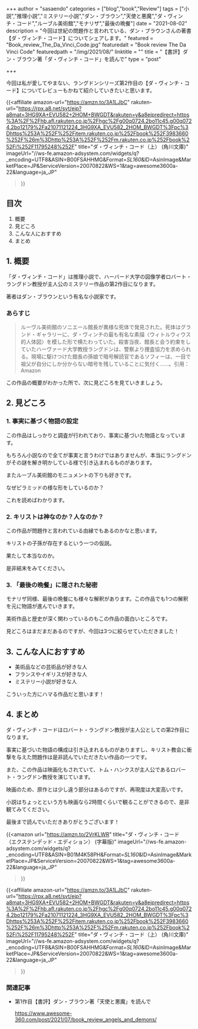 +++
author = "sasaendo"
categories = ["blog","book","Review"]
tags = ["小説","推理小説","ミステリー小説","ダン・ブラウン","天使と悪魔","ダ・ヴィンチ・コード","ルーブル美術館","モナリザ","最後の晩餐"]
date = "2021-08-02"
description = "今回は世紀の問題作と言われている、ダン・ブラウンさんの著書【ダ・ヴィンチ・コード】についてシェアします。"
featured = "Book_review_The_Da_Vinci_Code.jpg"
featuredalt = "Book review The Da Vinci Code"
featuredpath = "/img/2021/08/"
linktitle = ""
title = "【書評】ダン・ブラウン著「ダ・ヴィンチ・コード」を読んで"
type = "post"

+++

今回は私が愛してやまない、ラングドンシリーズ第2作目の【ダ・ヴィンチ・コード】についてレビューもかねて紹介していきたいと思います。

{{<affiliate
  amazon-url="https://amzn.to/3A1LJbC"
  rakuten-url="https://rpx.a8.net/svt/ejp?a8mat=3HG9XA+EVU582+2HOM+BWGDT&rakuten=y&a8ejpredirect=https%3A%2F%2Fhb.afl.rakuten.co.jp%2Fhgc%2Fg00q0724.2bo11c45.g00q0724.2bo12179%2Fa21071121224_3HG9XA_EVU582_2HOM_BWGDT%3Fpc%3Dhttps%253A%252F%252Fitem.rakuten.co.jp%252Fbook%252F3983660%252F%26m%3Dhttp%253A%252F%252Fm.rakuten.co.jp%252Fbook%252Fi%252F11795248%252F"
  title="ダ・ヴィンチ・コード（上） (角川文庫)"
  imageUrl="//ws-fe.amazon-adsystem.com/widgets/q?_encoding=UTF8&ASIN=B00FSAHHMG&Format=_SL160_&ID=AsinImage&MarketPlace=JP&ServiceVersion=20070822&WS=1&tag=awesome3600a-22&language=ja_JP"
 >}}

## 目次
1. 概要
2. 見どころ
3. こんな人におすすめ
4. まとめ

## 1. 概要

「ダ・ヴィンチ・コード」は推理小説で、ハーバード大学の図像学者ロバート・ラングドン教授が主人公のミステリー作品の第2作目になります。


著者はダン・ブラウンという有名な小説家です。

### あらすじ

> ルーヴル美術館のソニエール館長が異様な死体で発見された。死体はグランド・ギャラリーに、ダ・ヴィンチの最も有名な素描〈ウィトルウィウス的人体図〉を模した形で横たわっていた。殺害当夜、館長と会う約束をしていたハーヴァード大学教授ラングドンは、警察より捜査協力を求められる。現場に駆けつけた館長の孫娘で暗号解読官であるソフィーは、一目で祖父が自分にしか分からない暗号を残していることに気付く……。引用：Amazon

この作品の概要がわかった所で、次に見どころを見ていきましょう。

## 2. 見どころ

### 1. 事実に基づく物語の設定

この作品はしっかりと調査が行われており、事実に基づいた物語となっています。

もちろん小説なので全てが事実と言うわけではありませんが、本当にラングドンがその謎を解き明かしている様で引き込まれるものがあります。

またルーブル美術館のモニュメントの下りも好きです。

なぜピラミッドの様な形をしているのか？

これを読めばわかります。

### 2. キリストは神なのか？人なのか？

この作品が問題作と言われている由縁でもあるのかなと思います。

キリストの子孫が存在するという一つの仮説。

果たして本当なのか。

是非結末をみてください。

### 3. 「最後の晩餐」に隠された秘密

モナリザ同様、最後の晩餐にも様々な解釈があります。この作品でも1つの解釈を元に物語が進んでいきます。

美術作品と歴史が深く関わっているのもこの作品の面白いところです。

見どころはまだまだあるのですが、今回は3つに絞らせていただきました！


## 3. こんな人におすすめ

* 美術品などの芸術品が好きな人
* フランスやイギリスが好きな人
* ミステリー小説が好きな人

こういった方にハマる作品だと思います！

## 4. まとめ

ダ・ヴィンチ・コードはロバート・ラングドン教授が主人公としての第2作目になります。

事実に基づいた物語の構成は引き込まれるものがありますし、キリスト教会に衝撃を与えた問題作は是非読んでいただきたい作品の一つです。

また、この作品は映画化もされていて、トム・ハンクスが主人公であるロバート・ラングドン教授を演じています。

映画のため、原作とは少し違う部分はあるのですが、再現度は大変高いです。

小説はちょっとという方も映画なら2時間くらいで観ることができるので、是非観てみてください。

最後まで読んでいただきありがとうございます！

{{<amazon
  url="https://amzn.to/2VrKLWR"
  title="ダ・ヴィンチ・コード　（エクステンデッド・エディション） (字幕版)"
  imageUrl="//ws-fe.amazon-adsystem.com/widgets/q?_encoding=UTF8&ASIN=B01M4K58PH&Format=_SL160_&ID=AsinImage&MarketPlace=JP&ServiceVersion=20070822&WS=1&tag=awesome3600a-22&language=ja_JP"
 >}}

{{<affiliate
  amazon-url="https://amzn.to/3A1LJbC"
  rakuten-url="https://rpx.a8.net/svt/ejp?a8mat=3HG9XA+EVU582+2HOM+BWGDT&rakuten=y&a8ejpredirect=https%3A%2F%2Fhb.afl.rakuten.co.jp%2Fhgc%2Fg00q0724.2bo11c45.g00q0724.2bo12179%2Fa21071121224_3HG9XA_EVU582_2HOM_BWGDT%3Fpc%3Dhttps%253A%252F%252Fitem.rakuten.co.jp%252Fbook%252F3983660%252F%26m%3Dhttp%253A%252F%252Fm.rakuten.co.jp%252Fbook%252Fi%252F11795248%252F"
  title="ダ・ヴィンチ・コード（上） (角川文庫)"
  imageUrl="//ws-fe.amazon-adsystem.com/widgets/q?_encoding=UTF8&ASIN=B00FSAHHMG&Format=_SL160_&ID=AsinImage&MarketPlace=JP&ServiceVersion=20070822&WS=1&tag=awesome3600a-22&language=ja_JP"
 >}}

### 関連記事

* 第1作目【書評】ダン・ブラウン著「天使と悪魔」を読んで
	
	https://www.awesome-360.com/post/2021/07/book_review_angels_and_demons/

